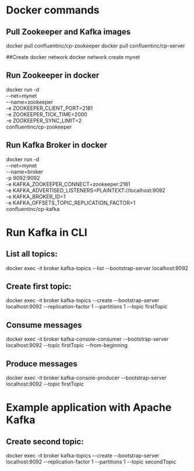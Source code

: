 # Docker commands
## Pull Zookeeper and Kafka images
docker pull confluentinc/cp-zookeeper
docker pull confluentinc/cp-server

##Create docker network
docker network create mynet

## Run Zookeeper in docker 
docker run -d \
--net=mynet \
--name=zookeeper \
-e ZOOKEEPER_CLIENT_PORT=2181 \
-e ZOOKEEPER_TICK_TIME=2000 \
-e ZOOKEEPER_SYNC_LIMIT=2 \
confluentinc/cp-zookeeper
## Run Kafka Broker in docker 
docker run -d \
 --net=mynet \
 --name=broker \
 -p 9092:9092 \
 -e KAFKA_ZOOKEEPER_CONNECT=zookeeper:2181 \
 -e KAFKA_ADVERTISED_LISTENERS=PLAINTEXT://localhost:9092 \
 -e KAFKA_BROKER_ID=1 \
  -e KAFKA_OFFSETS_TOPIC_REPLICATION_FACTOR=1 \
 confluentinc/cp-kafka
# Run Kafka in CLI       
## List all topics:
docker exec -it broker kafka-topics --list --bootstrap-server localhost:9092

## Create first topic:
docker exec -it broker kafka-topics --create --bootstrap-server localhost:9092 --replication-factor 1 --partitions 1 --topic firstTopic


## Consume messages
docker exec -it broker kafka-console-consumer --bootstrap-server localhost:9092 --topic firstTopic --from-beginning

## Produce messages
docker exec -it broker kafka-console-producer --bootstrap-server localhost:9092 --topic firstTopic

# Example application with Apache Kafka
## Create second topic:
docker exec -it broker kafka-topics --create --bootstrap-server localhost:9092 --replication-factor 1 --partitions 1 --topic secondTopic